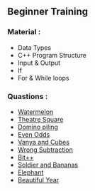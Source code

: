 ## Beginner Training

### Material :
* Data Types
* C++ Program Structure
* Input & Output
* If
* For & While loops


### Quastions :
* [Watermelon](http://codeforces.com/problemset/problem/4/A)
* [Theatre Square](http://codeforces.com/problemset/problem/1/A)
* [Domino piling](http://codeforces.com/problemset/problem/50/A)
* [Even Odds](http://codeforces.com/problemset/problem/318/A)
* [Vanya and Cubes](https://codeforces.com/problemset/problem/492/A)
* [Wrong Subtraction](https://codeforces.com/problemset/problem/977/A)
* [Bit++](https://codeforces.com/problemset/problem/282/A)
* [Soldier and Bananas](https://codeforces.com/problemset/problem/546/A)
* [Elephant](https://codeforces.com/problemset/problem/617/A)
* [Beautiful Year](https://codeforces.com/problemset/problem/271/A)
